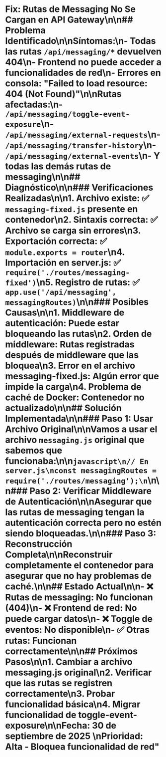 # Fix: Rutas de Messaging No Se Cargan en API Gateway\n\n## Problema Identificado\n\n**Síntomas**:\n- Todas las rutas `/api/messaging/*` devuelven 404\n- Frontend no puede acceder a funcionalidades de red\n- Errores en consola: \"Failed to load resource: 404 (Not Found)\"\n\n**Rutas afectadas**:\n- `/api/messaging/toggle-event-exposure`\n- `/api/messaging/external-requests`\n- `/api/messaging/transfer-history`\n- `/api/messaging/external-events`\n- Y todas las demás rutas de messaging\n\n## Diagnóstico\n\n### Verificaciones Realizadas\n\n1. **Archivo existe**: ✅ `messaging-fixed.js` presente en contenedor\n2. **Sintaxis correcta**: ✅ Archivo se carga sin errores\n3. **Exportación correcta**: ✅ `module.exports = router`\n4. **Importación en server.js**: ✅ `require('./routes/messaging-fixed')`\n5. **Registro de rutas**: ✅ `app.use('/api/messaging', messagingRoutes)`\n\n### Posibles Causas\n\n1. **Middleware de autenticación**: Puede estar bloqueando las rutas\n2. **Orden de middleware**: Rutas registradas después de middleware que las bloquea\n3. **Error en el archivo messaging-fixed.js**: Algún error que impide la carga\n4. **Problema de caché de Docker**: Contenedor no actualizado\n\n## Solución Implementada\n\n### Paso 1: Usar Archivo Original\n\nVamos a usar el archivo `messaging.js` original que sabemos que funcionaba:\n\n```javascript\n// En server.js\nconst messagingRoutes = require('./routes/messaging');\n```\n\n### Paso 2: Verificar Middleware de Autenticación\n\nAsegurar que las rutas de messaging tengan la autenticación correcta pero no estén siendo bloqueadas.\n\n### Paso 3: Reconstrucción Completa\n\nReconstruir completamente el contenedor para asegurar que no hay problemas de caché.\n\n## Estado Actual\n\n- ❌ **Rutas de messaging**: No funcionan (404)\n- ❌ **Frontend de red**: No puede cargar datos\n- ❌ **Toggle de eventos**: No disponible\n- ✅ **Otras rutas**: Funcionan correctamente\n\n## Próximos Pasos\n\n1. Cambiar a archivo messaging.js original\n2. Verificar que las rutas se registren correctamente\n3. Probar funcionalidad básica\n4. Migrar funcionalidad de toggle-event-exposure\n\n**Fecha**: 30 de septiembre de 2025  \n**Prioridad**: Alta - Bloquea funcionalidad de red"